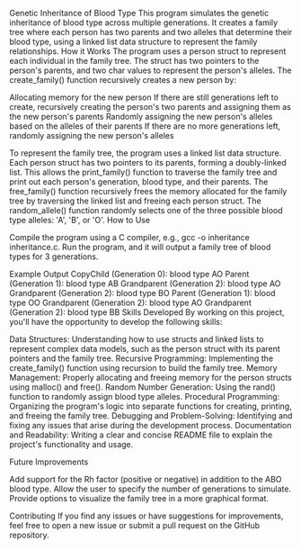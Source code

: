 Genetic Inheritance of Blood Type
This program simulates the genetic inheritance of blood type across multiple generations. It creates a family tree where each person has two parents and two alleles that determine their blood type, using a linked list data structure to represent the family relationships.
How it Works
The program uses a person struct to represent each individual in the family tree. The struct has two pointers to the person's parents, and two char values to represent the person's alleles.
The create_family() function recursively creates a new person by:

Allocating memory for the new person
If there are still generations left to create, recursively creating the person's two parents and assigning them as the new person's parents
Randomly assigning the new person's alleles based on the alleles of their parents
If there are no more generations left, randomly assigning the new person's alleles

To represent the family tree, the program uses a linked list data structure. Each person struct has two pointers to its parents, forming a doubly-linked list. This allows the print_family() function to traverse the family tree and print out each person's generation, blood type, and their parents.
The free_family() function recursively frees the memory allocated for the family tree by traversing the linked list and freeing each person struct.
The random_allele() function randomly selects one of the three possible blood type alleles: 'A', 'B', or 'O'.
How to Use

Compile the program using a C compiler, e.g., gcc -o inheritance inheritance.c.
Run the program, and it will output a family tree of blood types for 3 generations.

Example Output
CopyChild (Generation 0): blood type AO
  Parent (Generation 1): blood type AB
    Grandparent (Generation 2): blood type AO
    Grandparent (Generation 2): blood type BO
  Parent (Generation 1): blood type OO
    Grandparent (Generation 2): blood type AO
    Grandparent (Generation 2): blood type BB
Skills Developed
By working on this project, you'll have the opportunity to develop the following skills:

Data Structures: Understanding how to use structs and linked lists to represent complex data models, such as the person struct with its parent pointers and the family tree.
Recursive Programming: Implementing the create_family() function using recursion to build the family tree.
Memory Management: Properly allocating and freeing memory for the person structs using malloc() and free().
Random Number Generation: Using the rand() function to randomly assign blood type alleles.
Procedural Programming: Organizing the program's logic into separate functions for creating, printing, and freeing the family tree.
Debugging and Problem-Solving: Identifying and fixing any issues that arise during the development process.
Documentation and Readability: Writing a clear and concise README file to explain the project's functionality and usage.

Future Improvements

Add support for the Rh factor (positive or negative) in addition to the ABO blood type.
Allow the user to specify the number of generations to simulate.
Provide options to visualize the family tree in a more graphical format.

Contributing
If you find any issues or have suggestions for improvements, feel free to open a new issue or submit a pull request on the GitHub repository.
